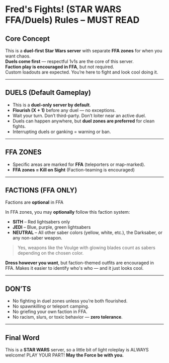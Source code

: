 # Fred's Fights! (STAR WARS FFA/Duels) Rules – MUST READ

## Core Concept
This is a **duel-first Star Wars server** with separate **FFA zones** for when you want chaos.  
**Duels come first** — respectful 1v1s are the core of this server.  
**Faction play is encouraged in FFA**, but not required.  
Custom loadouts are expected. You’re here to fight and look cool doing it.

---

## DUELS (Default Gameplay)
- This is a **duel-only server by default**.
- **Flourish (X + 1)** before any duel — no exceptions.
- Wait your turn. Don’t third-party. Don’t loiter near an active duel.
- Duels can happen anywhere, but **duel zones are preferred** for clean fights.
- Interrupting duels or ganking = warning or ban.

---

## FFA ZONES
- Specific areas are marked for **FFA** (teleporters or map-marked).
- **FFA zones = Kill on Sight** (Faction-teaming is encouraged)
---

## FACTIONS (FFA ONLY)

Factions are **optional** in FFA

In FFA zones, you may **optionally** follow this faction system:

- **SITH** – Red lightsabers only  
- **JEDI** – Blue, purple, green lightsabers  
- **NEUTRAL** – All other saber colors (yellow, white, etc.), the Darksaber, or any non-saber weapon.

> Yes, weapons like the Voulge with glowing blades count as sabers depending on the chosen color.

**Dress however you want**, but faction-themed outfits are encouraged in FFA. Makes it easier to identify who's who — and it just looks cool.

---

## DON’TS
- No fighting in duel zones unless you’re both flourished.
- No spawnkilling or teleport camping.
- No griefing your own faction in FFA.
- No racism, slurs, or toxic behavior — **zero tolerance**.

---

## Final Word
This is a **STAR WARS** server, so a little bit of light roleplay is ALWAYS welcome! PLAY YOUR PART!
**May the Force be with you.**
